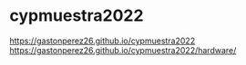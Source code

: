# cypmuestra2022

https://gastonperez26.github.io/cypmuestra2022
https://gastonperez26.github.io/cypmuestra2022/hardware/

